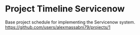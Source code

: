 # Project Timeline Servicenow

Base project schedule for implementing the Servicenow system.
https://github.com/users/alexmassabni79/projects/1
